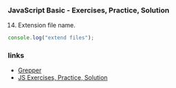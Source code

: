 ### JavaScript Basic - Exercises, Practice, Solution

14. Extension file name.

```js
console.log("extend files");
```

### links

* [Grepper](https://www.codegrepper.com/code-examples/javascript/find+random+name+javascript)
* [JS Exercises, Practice, Solution](https://www.w3resource.com/javascript-exercises/)